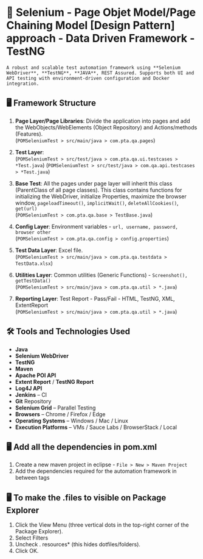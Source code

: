 # 🧪 Selenium - Page Objet Model/Page Chaining Model [Design Pattern] approach - Data Driven Framework - TestNG

	A robust and scalable test automation framework using **Selenium WebDriver**, **TestNG**, **JAVA**, REST Assured. Supports both UI and API testing with environment-driven configuration and Docker integration.

## 🖥️ Framework Structure

1. **Page Layer/Page Libraries**: Divide the application into pages and add the WebObjects/WebElements (Object Repository) and Actions/methods (Features).  
   (`POMSeleniumTest > src/main/java > com.pta.qa.pages`)

2. **Test Layer**:  
   (`POMSeleniumTest > src/test/java > com.pta.qa.ui.testcases > *Test.java`)
   (`POMSeleniumTest > src/test/java > com.qa.api.testcases > *Test.java`)

3. **Base Test**: All the pages under page layer will inherit this class (ParentClass of all page classes). This class contains functions for initializing the WebDriver, initialize Properties, maximize the browser window, `pageloadTimeout()`, `implicitWait()`, `deleteAllCookies()`, `get(url)`  
   (`POMSeleniumTest > com.pta.qa.base > TestBase.java`)
   
4. **Config Layer**: Environment variables - `url, username, password, browser other`                                        
	(`POMSeleniumTest > com.pta.qa.config > config.properties`)  
	
5. **Test Data Layer**: Excel file.  
   (`POMSeleniumTest > src/main/java > com.pta.qa.testdata > TestData.xlsx`)

6. **Utilities Layer**:  Common utilities (Generic Functions) - `Screenshot(), getTestData()`  
   (`POMSeleniumTest > src/main/java > com.pta.qa.util > *.java`)
   
7. **Reporting Layer**:  Test Report - Pass/Fail - HTML, TestNG, XML, ExtentReport    
   (`POMSeleniumTest > src/main/java > com.pta.qa.util > *.java`)

## 🛠️ Tools and Technologies Used

- **Java**
- **Selenium WebDriver**
- **TestNG**
- **Maven**
- **Apache POI API**
- **Extent Report** / **TestNG Report**
- **Log4J API**
- **Jenkins** – CI
- **Git** Repository
- **Selenium Grid** – Parallel Testing
- **Browsers** – Chrome / Firefox / Edge
- **Operating Systems** – Windows / Mac / Linux
- **Execution Platforms** – VMs / Sauce Labs / BrowserStack / Local

## 🖥️ Add all the dependencies in pom.xml
1. Create a new maven project in eclipse - `File > New > Maven Project`
2. Add the dependencies required for the automation framework in between <dependencies> </dependencies> tags

## 🖥️ To make the .files to visible on Package Explorer
1. Click the View Menu (three vertical dots in the top-right corner of the Package Explorer).
2. Select Filters
3. Uncheck . resources* (this hides dotfiles/folders).
4. Click OK.